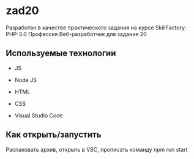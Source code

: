# zad20

Разработан в качестве практического задания на курсе SkillFactory: PHP-3.0 Профессия Веб-разработчик для задания 20
## Используемые технологии

* JS

* Node JS

* HTML

* CSS

* Visual Studio Code

## Как открыть/запустить

Распаковать архив, открыть в VSC, прописать команду npm run start
